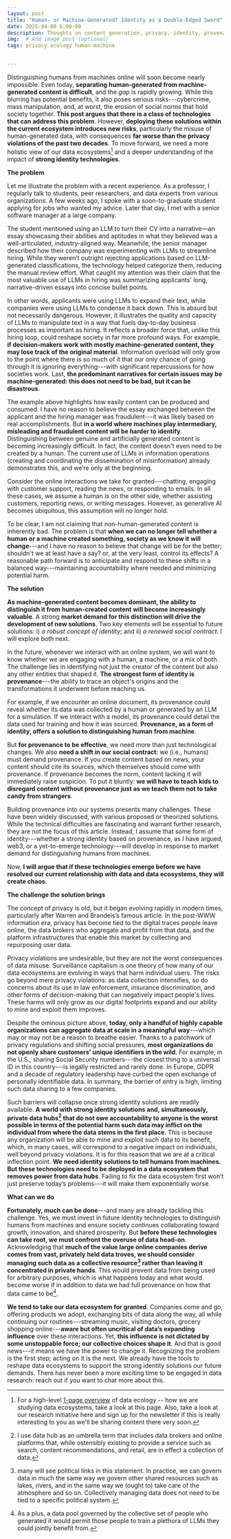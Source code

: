 ```yaml
---
layout: post
title: "Human- or Machine-Generated? Identity as a Double-Edged Sword"
date: 2025-04-08 6:00:00
description: Thoughts on content generation, privacy, identity, provenance
img:  # Add image post (optional)
tags: privacy ecology human-machine


---
```


Distinguishing humans from machines online will soon become nearly impossible. Even today, **separating human-generated from machine-generated content is difficult**, and the *gap* is rapidly growing. While this blurring has potential benefits, it also poses serious risks---cybercrime, mass manipulation, and, at worst, the erosion of social norms that hold society together. **This post argues that there is a class of technologies that can address this problem**. However, **deploying these solutions within the current ecosystem introduces new risks**, particularly the misuse of human-generated data, with consequences **far worse than the privacy violations of the past two decades**. To move forward, we need a more holistic view of our data ecosystems[^1] and a deeper understanding of the impact of **strong identity technologies**.

**The problem**

Let me illustrate the problem with a recent experience. As a professor, I regularly talk to students, peer researchers, and data experts from various organizations. A few weeks ago, I spoke with a soon-to-graduate student applying for jobs who wanted my advice. Later that day, I met with a senior software manager at a large company.

The student mentioned using an LLM to turn their CV into a narrative—an essay showcasing their abilities and aptitudes in what they believed was a well-articulated, industry-aligned way. Meanwhile, the senior manager described how their company was experimenting with LLMs to streamline hiring. While they weren’t outright rejecting applications based on LLM-generated classifications, the technology helped categorize them, reducing the manual review effort. What caught my attention was their claim that the most valuable use of LLMs in hiring was summarizing applicants' long, narrative-driven essays into concise bullet points.

In other words, applicants were using LLMs to expand their text, while companies were using LLMs to condense it back down. This is absurd but not necessarily dangerous. However, it illustrates the quality and capacity of LLMs to manipulate text in a way that fuels day-to-day business processes as important as hiring. It reflects a broader force that, unlike this hiring loop, could reshape society in far more profound ways. For example, **if decision-makers work with mostly machine-generated content, they may lose track of the original material**. Information overload will only grow to the point where there is so much of it that our only chance of going through it is ignoring everything---with significant repercussions for how societies work. Last, **the predominant narratives for certain issues may be machine-generated: this does not need to be bad, but it can be disastrous**. 

The example above highlights how easily content can be produced and consumed. I have no reason to believe the essay exchanged between the applicant and the hiring manager was fraudulent---it was likely based on real accomplishments. But **in a world where machines play intermediary, misleading and fraudulent content will be harder to identify**. Distinguishing between genuine and artificially generated content is becoming increasingly difficult. In fact, the content doesn't even need to be created by a human. The current use of LLMs in information operations (creating and coordinating the dissemination of misinformation) already demonstrates this, and we’re only at the beginning.

Consider the online interactions we take for granted---chatting, engaging with customer support, reading the news, or responding to emails. In all these cases, we assume a human is on the other side, whether assisting customers, reporting news, or writing messages. However, as generative AI becomes ubiquitous, this assumption will no longer hold.

To be clear, I am not claiming that non-human-generated content is inherently bad. The problem is that **when we can no longer tell whether a human or a machine created something, society as we know it will change**---and I have no reason to believe that change will be for the better; shouldn't we at least have a say? or, at the very least, control its effects? A reasonable path forward is to anticipate and respond to these shifts in a balanced way---maintaining accountability where needed and minimizing potential harm.

**The solution**

**As machine-generated content becomes dominant, the ability to distinguish it from human-created content will become increasingly valuable**. A strong **market demand for this distinction will drive the development of new solutions**. Two key elements will be essential to future solutions: i) *a robust concept of identity*; and ii) *a renewed social contract*. I will explore both next.

In the future, whenever we interact with an online system, we will want to know whether we are engaging with a human, a machine, or a mix of both. The challenge lies in identifying not just the creator of the content but also any other entities that shaped it. **The strongest form of identity is provenance**---the ability to trace an object's origins and the transformations it underwent before reaching us.

For example, if we encounter an online document, its provenance could reveal whether its data was collected by a human or generated by an LLM for a simulation. If we interact with a model, its provenance could detail the data used for training and how it was sourced. **Provenance, as a form of identity, offers a solution to distinguishing human from machine**.

But **for provenance to be effective**, we need more than just technological changes. We also **need a shift in our social contract**: we (i.e., humans) must demand provenance. If you create content based on news, your content should cite its sources, which themselves should come with provenance. If provenance becomes the norm, content lacking it will immediately raise suspicion. To put it bluntly: **we will have to teach kids to disregard content without provenance just as we teach them not to take candy from strangers**.

Building provenance into our systems presents many challenges. These have been widely discussed, with various proposed or theorized solutions. While the technical difficulties are fascinating and warrant further research, they are not the focus of this article. Instead, I assume that some form of identity---whether a strong identity based on provenance, as I have argued, web3, or a yet-to-emerge technology---will develop in response to market demand for distinguishing humans from machines.

Now, **I will argue that if these technologies emerge before we have resolved our current relationship with data and data ecosystems, they will create chaos**.

**The challenge the solution brings**

The concept of privacy is old, but it began evolving rapidly in modern times, particularly after Warren and Brandeis’s famous article. In the post-WWW information era, privacy has become tied to the digital traces people leave online, the data brokers who aggregate and profit from that data, and the platform infrastructures that enable this market by collecting and repurposing user data.

Privacy violations are undesirable, but they are not the worst consequences of data misuse. Surveillance capitalism is one theory of how many of our data ecosystems are evolving in ways that harm individual users. The risks go beyond mere privacy violations: as data collection intensifies, so do concerns about its use in law enforcement, insurance discrimination, and other forms of decision-making that can negatively impact people's lives. These harms will only grow as our digital footprints expand and our ability to mine and exploit them improves.

Despite the ominous picture above, **today, only a handful of highly capable organizations can aggregate data at scale in a meaningful way**---which may or may not be a reason to breathe easier. Thanks to a patchwork of privacy regulations and shifting social pressures, **most organizations do not openly share customers’ unique identifiers in the wild**. For example, in the U.S., sharing Social Security numbers---the closest thing to a universal ID in this country---is legally restricted and rarely done. In Europe, GDPR and a decade of regulatory leadership have curbed the open exchange of personally identifiable data. In summary, the barrier of entry is high, limiting such data sharing to a few companies.

Such barriers will collapse once strong identity solutions are readily available. **A world with strong identity solutions and, simultaneously, private data hubs[^2] that do not owe accountability to anyone is the worst possible in terms of the potential harm such data may inflict on the individual from where the data stems in the first place**. This is because any organization will be able to mine and exploit such data to its benefit, which, in many cases, will correspond to a negative impact on individuals, well beyond privacy violations. It is for this reason that we are at a critical inflection point. **We need identity solutions to tell humans from machines. But these technologies need to be deployed in a data ecosystem that removes power from data hubs**. Failing to fix the data ecosystem first won’t just preserve today’s problems---it will make them exponentially worse.

**What can we do**

**Fortunately, much can be done**---and many are already tackling this challenge. Yes, we must invest in future identity technologies to distinguish humans from machines and ensure society continues collaborating toward growth, innovation, and shared prosperity. But **before these technologies can take root, we must confront the overuse of data head-on**. Acknowledging that **much of the value large online companies derive comes from vast, privately held data troves, we should consider managing such data as a collective resource[^3] rather than leaving it concentrated in private hands**. This would prevent data from being used for arbitrary purposes, which is what happens today and what would become worse if in addition to data we had full provenance on how that data came to be[^4]. 

**We tend to take our data ecosystem for granted**. Companies come and go, offering products we adopt, exchanging bits of data along the way, all while continuing our routines---streaming music, visiting doctors, grocery shopping online---**aware but often uncritical of data’s expanding influence** over these interactions. Yet, **this influence is not dictated by some unstoppable force; our collective choices shape it**. And that is good news---it means we have the power to change it. Recognizing the problem is the first step; acting on it is the next. We already have the tools to reshape data ecosystems to support the strong identity solutions our future demands. There has never been a more exciting time to be engaged in data research: reach out if you want to chat more about this.

[^1]: For a high-level [1-page overview](http://raulcastrofernandez.com/ecology.html) of data ecology -- how we are studying data ecosystems, take a look at this page. Also, take a look at our research initiative here and sign up for the newsletter if this is really interesting to you as we'll be sharing content there very soon.
[^2]: I use data hub as an umbrella term that includes data brokers and online platforms that, while ostensibly existing to provide a service such as search, content recommendations, and retail, are in effect a collection of data.
[^3]: many will see political links in this statement. In practice, we can govern data in much the same way we govern other shared resources such as lakes, rivers, and in the same way we (ought to) take care of the atmosphere and so on. Collectively managing data does not need to be tied to a specific political system.
[^4]: As a plus, a data pool governed by the collective set of people who generated it would permit those people to train a plethora of LLMs they could jointly benefit from.
